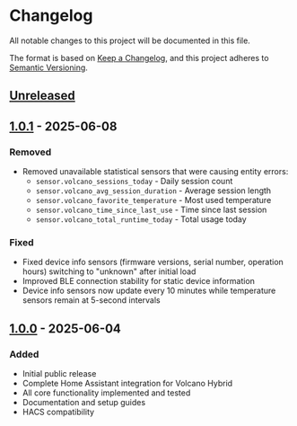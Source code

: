 # Changelog

All notable changes to this project will be documented in this file.

The format is based on [Keep a Changelog](https://keepachangelog.com/en/1.0.0/),
and this project adheres to [Semantic Versioning](https://semver.org/spec/v2.0.0.html).

## [Unreleased]

## [1.0.1] - 2025-06-08

### Removed
- Removed unavailable statistical sensors that were causing entity errors:
  - `sensor.volcano_sessions_today` - Daily session count
  - `sensor.volcano_avg_session_duration` - Average session length
  - `sensor.volcano_favorite_temperature` - Most used temperature
  - `sensor.volcano_time_since_last_use` - Time since last session
  - `sensor.volcano_total_runtime_today` - Total usage today

### Fixed
- Fixed device info sensors (firmware versions, serial number, operation hours) switching to "unknown" after initial load
- Improved BLE connection stability for static device information
- Device info sensors now update every 10 minutes while temperature sensors remain at 5-second intervals

## [1.0.0] - 2025-06-04

### Added
- Initial public release
- Complete Home Assistant integration for Volcano Hybrid
- All core functionality implemented and tested
- Documentation and setup guides
- HACS compatibility

[Unreleased]: https://github.com/grovesdigital/volcano-hybrid-ha/compare/v1.0.1...HEAD
[1.0.1]: https://github.com/grovesdigital/volcano-hybrid-ha/compare/v1.0.0...v1.0.1
[1.0.0]: https://github.com/grovesdigital/volcano-hybrid-ha/releases/tag/v1.0.0
